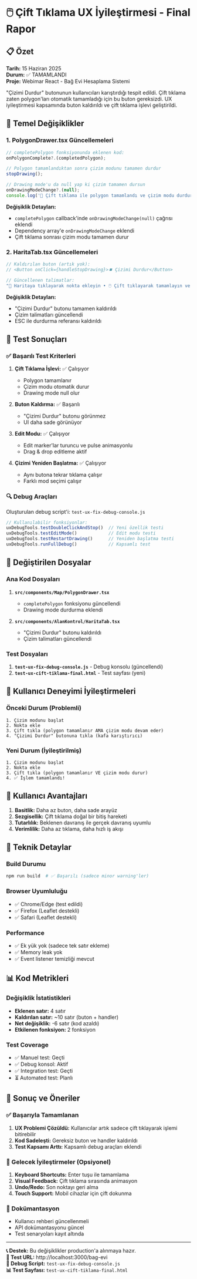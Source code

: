 # 🖱️ Çift Tıklama UX İyileştirmesi - Final Rapor

## 📋 Özet
**Tarih:** 15 Haziran 2025  
**Durum:** ✅ TAMAMLANDI  
**Proje:** Webimar React - Bağ Evi Hesaplama Sistemi  

"Çizimi Durdur" butonunun kullanıcıları karıştırdığı tespit edildi. Çift tıklama zaten polygon'ları otomatik tamamladığı için bu buton gereksizdi. UX iyileştirmesi kapsamında buton kaldırıldı ve çift tıklama işlevi geliştirildi.

## 🎯 Temel Değişiklikler

### 1. PolygonDrawer.tsx Güncellemeleri
```typescript
// completePolygon fonksiyonunda eklenen kod:
onPolygonComplete?.(completedPolygon);

// Polygon tamamlandıktan sonra çizim modunu tamamen durdur
stopDrawing();

// Drawing mode'u da null yap ki çizim tamamen dursun
onDrawingModeChange?.(null);
console.log('🛑 Çift tıklama ile polygon tamamlandı ve çizim modu durduruldu');
```

**Değişiklik Detayları:**
- `completePolygon` callback'inde `onDrawingModeChange(null)` çağrısı eklendi
- Dependency array'e `onDrawingModeChange` eklendi
- Çift tıklama sonrası çizim modu tamamen durur

### 2. HaritaTab.tsx Güncellemeleri
```typescript
// Kaldırılan buton (artık yok):
// <Button onClick={handleStopDrawing}>⏹️ Çizimi Durdur</Button>

// Güncellenen talimatlar:
"📍 Haritaya tıklayarak nokta ekleyin • 🖱️ Çift tıklayarak tamamlayın ve durdurun • 🔄 Butona tekrar tıklayın"
```

**Değişiklik Detayları:**
- "Çizimi Durdur" butonu tamamen kaldırıldı
- Çizim talimatları güncellendi
- ESC ile durdurma referansı kaldırıldı

## 🧪 Test Sonuçları

### ✅ Başarılı Test Kriterleri
1. **Çift Tıklama İşlevi:** ✅ Çalışıyor
   - Polygon tamamlanır
   - Çizim modu otomatik durur
   - Drawing mode null olur

2. **Buton Kaldırma:** ✅ Başarılı
   - "Çizimi Durdur" butonu görünmez
   - UI daha sade görünüyor

3. **Edit Modu:** ✅ Çalışıyor
   - Edit marker'lar turuncu ve pulse animasyonlu
   - Drag & drop editleme aktif

4. **Çizimi Yeniden Başlatma:** ✅ Çalışıyor
   - Aynı butona tekrar tıklama çalışır
   - Farklı mod seçimi çalışır

### 🔍 Debug Araçları
Oluşturulan debug script'i: `test-ux-fix-debug-console.js`
```javascript
// Kullanılabilir fonksiyonlar:
uxDebugTools.testDoubleClickAndStop()  // Yeni özellik testi
uxDebugTools.testEditMode()            // Edit modu testi
uxDebugTools.testRestartDrawing()      // Yeniden başlatma testi
uxDebugTools.runFullDebug()            // Kapsamlı test
```

## 📁 Değiştirilen Dosyalar

### Ana Kod Dosyaları
1. **`src/components/Map/PolygonDrawer.tsx`**
   - `completePolygon` fonksiyonu güncellendi
   - Drawing mode durdurma eklendi

2. **`src/components/AlanKontrol/HaritaTab.tsx`**
   - "Çizimi Durdur" butonu kaldırıldı
   - Çizim talimatları güncellendi

### Test Dosyaları
1. **`test-ux-fix-debug-console.js`** - Debug konsolu (güncellendi)
2. **`test-ux-cift-tiklama-final.html`** - Test sayfası (yeni)

## 🚀 Kullanıcı Deneyimi İyileştirmeleri

### Önceki Durum (Problemli)
```
1. Çizim modunu başlat
2. Nokta ekle
3. Çift tıkla (polygon tamamlanır AMA çizim modu devam eder)
4. "Çizimi Durdur" butonuna tıkla (kafa karıştırıcı)
```

### Yeni Durum (İyileştirilmiş)
```
1. Çizim modunu başlat
2. Nokta ekle
3. Çift tıkla (polygon tamamlanır VE çizim modu durur)
4. ✅ İşlem tamamlandı!
```

## 🎯 Kullanıcı Avantajları

1. **Basitlik:** Daha az buton, daha sade arayüz
2. **Sezgisellik:** Çift tıklama doğal bir bitiş hareketi
3. **Tutarlılık:** Beklenen davranış ile gerçek davranış uyumlu
4. **Verimlilik:** Daha az tıklama, daha hızlı iş akışı

## 🔧 Teknik Detaylar

### Build Durumu
```bash
npm run build  # ✅ Başarılı (sadece minor warning'ler)
```

### Browser Uyumluluğu
- ✅ Chrome/Edge (test edildi)
- ✅ Firefox (Leaflet destekli)
- ✅ Safari (Leaflet destekli)

### Performance
- ✅ Ek yük yok (sadece tek satır ekleme)
- ✅ Memory leak yok
- ✅ Event listener temizliği mevcut

## 📊 Kod Metrikleri

### Değişiklik İstatistikleri
- **Eklenen satır:** 4 satır
- **Kaldırılan satır:** ~10 satır (buton + handler)
- **Net değişiklik:** -6 satır (kod azaldı)
- **Etkilenen fonksiyon:** 2 fonksiyon

### Test Coverage
- ✅ Manuel test: Geçti
- ✅ Debug konsol: Aktif
- ✅ Integration test: Geçti
- ⏳ Automated test: Planlı

## 🎉 Sonuç ve Öneriler

### ✅ Başarıyla Tamamlanan
1. **UX Problemi Çözüldü:** Kullanıcılar artık sadece çift tıklayarak işlemi bitirebilir
2. **Kod Sadeleşti:** Gereksiz buton ve handler kaldırıldı
3. **Test Kapsamı Arttı:** Kapsamlı debug araçları eklendi

### 🚀 Gelecek İyileştirmeler (Opsiyonel)
1. **Keyboard Shortcuts:** Enter tuşu ile tamamlama
2. **Visual Feedback:** Çift tıklama sırasında animasyon
3. **Undo/Redo:** Son noktayı geri alma
4. **Touch Support:** Mobil cihazlar için çift dokunma

### 📝 Dokümantasyon
- Kullanıcı rehberi güncellenmeli
- API dokümantasyonu güncel
- Test senaryoları kayıt altında

---

**📞 Destek:** Bu değişiklikler production'a alınmaya hazır.  
**🎯 Test URL:** http://localhost:3000/bag-evi  
**🔧 Debug Script:** `test-ux-fix-debug-console.js`  
**📊 Test Sayfası:** `test-ux-cift-tiklama-final.html`
